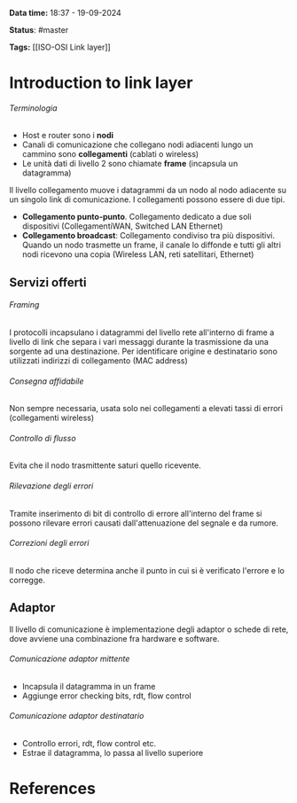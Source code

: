 **Data time:** 18:37 - 19-09-2024

**Status**: #master

**Tags:** [[ISO-OSI Link layer]]

# Introduction to link layer

###### Terminologia
- Host e router sono i **nodi**
- Canali di comunicazione che collegano nodi adiacenti lungo un cammino sono **collegamenti** (cablati o wireless)
- Le unità dati di livello 2 sono chiamate **frame** (incapsula un datagramma)

Il livello collegamento muove i datagrammi da un nodo al nodo adiacente su un singolo link di comunicazione.  I collegamenti possono essere di due tipi.

- **Collegamento punto-punto**. Collegamento dedicato a due soli dispositivi (CollegamentiWAN, Switched LAN Ethernet)
- **Collegamento broadcast**: Collegamento condiviso tra più dispositivi. Quando un nodo trasmette un frame, il canale lo diffonde e tutti gli altri nodi ricevono una copia (Wireless LAN, reti satellitari, Ethernet)
## Servizi offerti
###### Framing
I protocolli incapsulano i datagrammi del livello rete all'interno di frame a livello di link che separa i vari messaggi durante la trasmissione da una sorgente ad una destinazione. Per identificare origine e destinatario sono utilizzati indirizzi di collegamento (MAC address)
###### Consegna affidabile
Non sempre necessaria, usata solo nei collegamenti a elevati tassi di errori (collegamenti wireless)
###### Controllo di flusso
Evita che il nodo trasmittente saturi quello ricevente.
###### Rilevazione degli errori
Tramite inserimento di bit di controllo di errore all'interno del frame si possono rilevare errori causati dall'attenuazione del segnale e da rumore.
###### Correzioni degli errori
Il nodo che riceve determina anche il punto in cui si è verificato l'errore e lo corregge.

## Adaptor
Il livello di comunicazione è implementazione degli adaptor o schede di rete, dove avviene una combinazione fra hardware e software.
###### Comunicazione adaptor mittente
- Incapsula il datagramma in un frame
- Aggiunge error checking bits, rdt, flow control 
###### Comunicazione adaptor destinatario
 - Controllo errori, rdt, flow control etc.
 - Estrae il datagramma, lo passa al livello superiore
 
# References